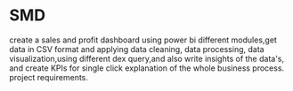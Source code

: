 # SMD
create a sales and profit dashboard using power bi different modules,get data in CSV format and applying data cleaning, data processing, data visualization,using different dex query,and also write insights of the data's, and create KPIs for single click explanation of the whole business process.
project requirements.
